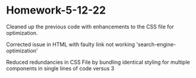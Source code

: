 # Homework-5-12-22
Cleaned up the previous code with enhancements to the CSS file for optimization.

Corrected issue in HTML with faulty link not working 'search-engine-optimization'

Reduced redundancies in CSS File by bundling identical styling for multiple components in single lines of code versus 3